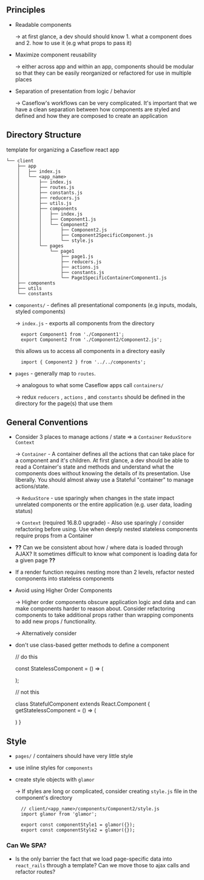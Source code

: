 ## Principles

- Readable components

    → at first glance, a dev should should know 1. what a component does and 2. how to use it (e.g what props to pass it)

- Maximize component reusability

    → either across app and within an app, components should be modular so that they can be easily reorganized or refactored for use in multiple places

- Separation of presentation from logic / behavior

    → Caseflow's workflows can be very complicated. It's important that we have a clean separation between how components are styled and defined and how they are composed to create an application

## Directory Structure

template for organizing a Caseflow react app

    └── client
        ├── app
        │   ├── index.js
        │   └── <app_name>
        │       ├── index.js
        │       ├── routes.js
        │       ├── constants.js
        │       ├── reducers.js
        │       ├── utils.js
        │       ├── components
        │       │   ├── index.js
        │       │   ├── Component1.js
        │       │   └── Component2
        │       │       ├── Component2.js
        │       │       ├── Component2SpecificComponent.js
        │       │       └── style.js
        │       └── pages
        │           └── page1
        │               ├── page1.js
        │               ├── reducers.js
        │               ├── actions.js
        │               ├── constants.js
        │               └── Page1SpecificContainerComponent1.js
        ├── components
        ├── utils
        └── constants


- `components/` - defines all presentational components (e.g inputs, modals, styled components)

    → `index.js` - exports all components from the directory

        export Component1 from './Component1';
        export Component2 from './Component2/Component2.js';

    this allows us to access all components in a directory easily

        import { Component2 } from '../../components';

- `pages` - generally map to `routes`.

    → analogous to what some Caseflow apps call `containers/`

    → redux `reducers` , `actions` , and `constants` should be defined in the directory for the page(s) that use them

## General Conventions

- Consider 3 places to manage actions / state ⇒ a `Container` `ReduxStore` `Context`

    → `Container` - A container defines all the actions that can take place for a component and it's children. At first glance, a dev should be able to read a Container's state and methods and understand what the components does without knowing the details of its presentation. Use liberally. You should almost alway use a Stateful "container" to manage actions/state.

    → `ReduxStore` - use sparingly when changes in the state impact unrelated components or the entire application (e.g. user data, loading status)

    → `Context` (required 16.8.0 upgrade) - Also use sparingly / consider refactoring before using. Use when deeply nested stateless components require props from a Container

- **??** Can we be consistent about how / where data is loaded through AJAX? It sometimes difficult to know what component is loading data for a given page **??**
- If a render function requires nesting more than 2 levels, refactor nested components into stateless components
- Avoid using Higher Order Components

    → Higher order components obscure application logic and data and can make components harder to reason about. Consider refactoring components to take additional props rather than wrapping components to add new props / functionality.

    → Alternatively consider

- don't use class-based getter methods to define a component

    // do this

    const StatelessComponent = () => (
    	<div></div>
    );

    // not this

    class StatefulComponent extends React.Component {
    	getStatelessComponent = () => (
    		<div></div>
    	)
    }

## Style

- `pages/` / containers should have very little style
- use inline styles for `components`
- create style objects with `glamor`

    → If styles are long or complicated, consider creating `style.js` file in the component's directory

        // client/<app_name>/components/Component2/style.js
        import glamor from 'glamor';

        export const componentStyle1 = glamor({});
        export const componentStyle2 = glamor({});

### Can We SPA?

- Is the only barrier the fact that we load page-specific data into `react_rails` through a template? Can we move those to ajax calls and refactor routes?
